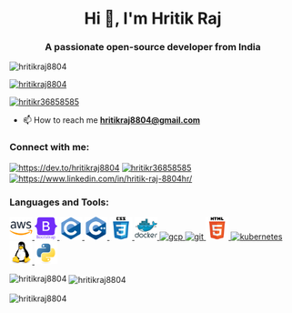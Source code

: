 <h1 align="center">Hi 👋, I'm Hritik Raj</h1>
<h3 align="center">A passionate open-source developer from India</h3>

<p align="left"> <img src="https://komarev.com/ghpvc/?username=hritikraj8804&label=Profile%20views&color=0e75b6&style=flat" alt="hritikraj8804" /> </p>

<p align="left"> <a href="https://github.com/ryo-ma/github-profile-trophy"><img src="https://github-profile-trophy.vercel.app/?username=hritikraj8804" alt="hritikraj8804" /></a> </p>

<p align="left"> <a href="https://twitter.com/hritikr36858585" target="blank"><img src="https://img.shields.io/twitter/follow/hritikr36858585?logo=twitter&style=for-the-badge" alt="hritikr36858585" /></a> </p>

- 📫 How to reach me **hritikraj8804@gmail.com**

<h3 align="left">Connect with me:</h3>
<p align="left">
<a href="https://dev.to/https://dev.to/hritikraj8804" target="blank"><img align="center" src="https://raw.githubusercontent.com/rahuldkjain/github-profile-readme-generator/master/src/images/icons/Social/devto.svg" alt="https://dev.to/hritikraj8804" height="30" width="40" /></a>
<a href="https://twitter.com/hritikr36858585" target="blank"><img align="center" src="https://raw.githubusercontent.com/rahuldkjain/github-profile-readme-generator/master/src/images/icons/Social/twitter.svg" alt="hritikr36858585" height="30" width="40" /></a>
<a href="https://linkedin.com/in/https://www.linkedin.com/in/hritik-raj-8804hr/" target="blank"><img align="center" src="https://raw.githubusercontent.com/rahuldkjain/github-profile-readme-generator/master/src/images/icons/Social/linked-in-alt.svg" alt="https://www.linkedin.com/in/hritik-raj-8804hr/" height="30" width="40" /></a>
</p>

<h3 align="left">Languages and Tools:</h3>
<p align="left"> <a href="https://aws.amazon.com" target="_blank" rel="noreferrer"> <img src="https://raw.githubusercontent.com/devicons/devicon/master/icons/amazonwebservices/amazonwebservices-original-wordmark.svg" alt="aws" width="40" height="40"/> </a> <a href="https://getbootstrap.com" target="_blank" rel="noreferrer"> <img src="https://raw.githubusercontent.com/devicons/devicon/master/icons/bootstrap/bootstrap-plain-wordmark.svg" alt="bootstrap" width="40" height="40"/> </a> <a href="https://www.cprogramming.com/" target="_blank" rel="noreferrer"> <img src="https://raw.githubusercontent.com/devicons/devicon/master/icons/c/c-original.svg" alt="c" width="40" height="40"/> </a> <a href="https://www.w3schools.com/cpp/" target="_blank" rel="noreferrer"> <img src="https://raw.githubusercontent.com/devicons/devicon/master/icons/cplusplus/cplusplus-original.svg" alt="cplusplus" width="40" height="40"/> </a> <a href="https://www.w3schools.com/css/" target="_blank" rel="noreferrer"> <img src="https://raw.githubusercontent.com/devicons/devicon/master/icons/css3/css3-original-wordmark.svg" alt="css3" width="40" height="40"/> </a> <a href="https://www.docker.com/" target="_blank" rel="noreferrer"> <img src="https://raw.githubusercontent.com/devicons/devicon/master/icons/docker/docker-original-wordmark.svg" alt="docker" width="40" height="40"/> </a> <a href="https://cloud.google.com" target="_blank" rel="noreferrer"> <img src="https://www.vectorlogo.zone/logos/google_cloud/google_cloud-icon.svg" alt="gcp" width="40" height="40"/> </a> <a href="https://git-scm.com/" target="_blank" rel="noreferrer"> <img src="https://www.vectorlogo.zone/logos/git-scm/git-scm-icon.svg" alt="git" width="40" height="40"/> </a> <a href="https://www.w3.org/html/" target="_blank" rel="noreferrer"> <img src="https://raw.githubusercontent.com/devicons/devicon/master/icons/html5/html5-original-wordmark.svg" alt="html5" width="40" height="40"/> </a> <a href="https://kubernetes.io" target="_blank" rel="noreferrer"> <img src="https://www.vectorlogo.zone/logos/kubernetes/kubernetes-icon.svg" alt="kubernetes" width="40" height="40"/> </a> <a href="https://www.linux.org/" target="_blank" rel="noreferrer"> <img src="https://raw.githubusercontent.com/devicons/devicon/master/icons/linux/linux-original.svg" alt="linux" width="40" height="40"/> </a> <a href="https://www.python.org" target="_blank" rel="noreferrer"> <img src="https://raw.githubusercontent.com/devicons/devicon/master/icons/python/python-original.svg" alt="python" width="40" height="40"/> </a> </p>

<p><img align="left" src="https://github-readme-stats.vercel.app/api/top-langs?username=hritikraj8804&show_icons=true&locale=en&layout=compact" alt="hritikraj8804" /></p>

<p>&nbsp;<img align="center" src="https://github-readme-stats.vercel.app/api?username=hritikraj8804&show_icons=true&locale=en" alt="hritikraj8804" /></p>

<p><img align="center" src="https://github-readme-streak-stats.herokuapp.com/?user=hritikraj8804&" alt="hritikraj8804" /></p>
